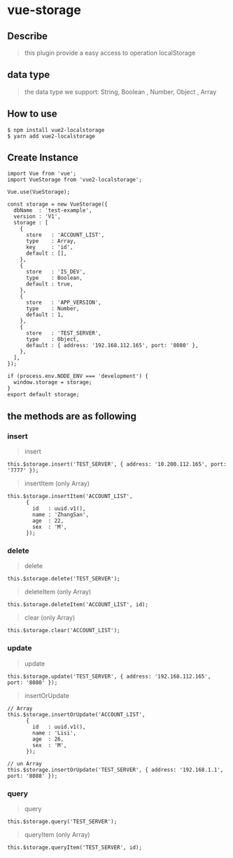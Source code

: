 # vue-storage

## Describe

> this plugin provide a easy access to operation localStorage

## data type

> the data type we support: String, Boolean , Number, Object , Array 

## How to use
```
$ npm install vue2-localstorage
$ yarn add vue2-localstorage
```

## Create Instance
```
import Vue from 'vue';
import VueStorage from 'vue2-localstorage';

Vue.use(VueStorage);

const storage = new VueStorage({
  dbName  : 'test-example',
  version : 'V1', 
  storage : [
    { 
      store   : 'ACCOUNT_LIST',
      type    : Array,
      key     : 'id',
      default : [],
    },
    {
      store   : 'IS_DEV',
      type    : Boolean,
      default : true,
    },
    {
      store   : 'APP_VERSION',
      type    : Number,
      default : 1,
    },
    {
      store   : 'TEST_SERVER',
      type    : Object,
      default : { address: '192.168.112.165', port: '8080' },
    },
  ],
});

if (process.env.NODE_ENV === 'development') {
  window.storage = storage;
}
export default storage;

```

## the methods are as following

### insert

> insert

```
this.$storage.insert('TEST_SERVER', { address: '10.200.112.165', port: '7777' });
```

> insertItem (only Array)
```
this.$storage.insertItem('ACCOUNT_LIST', 
      {
        id   : uuid.v1(),
        name : 'ZhangSan',
        age  : 22,
        sex  : 'M',
      });
```

### delete

> delete
```
this.$storage.delete('TEST_SERVER');
```

> deleteItem (only Array)
```
this.$storage.deleteItem('ACCOUNT_LIST', id);
```

> clear (only Array)
```
this.$storage.clear('ACCOUNT_LIST');
```

### update

> update
```
this.$storage.update('TEST_SERVER', { address: '192.168.112.165', port: '8080' });
```

> insertOrUpdate 
```
// Array
this.$storage.insertOrUpdate('ACCOUNT_LIST', 
      {
        id   : uuid.v1(),
        name : 'Lisi',
        age  : 26,
        sex  : 'M',
      });
      
// un Array
this.$storage.insertOrUpdate('TEST_SERVER', { address: '192.168.1.1', port: '8088' });
```

### query

> query
```
this.$storage.query('TEST_SERVER');
```

> queryItem (only Array)
```
this.$storage.queryItem('TEST_SERVER', id);
```

